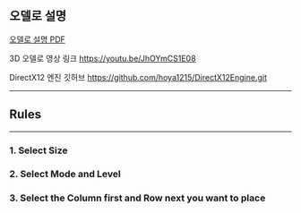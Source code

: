 ## 오델로 설명

[오델로 설명 PDF](https://github.com/user-attachments/files/18266275/4.2D.3D.pdf)

3D 오델로 영상 링크
https://youtu.be/JhOYmCS1E08

DirectX12 엔진 깃허브
https://github.com/hoya1215/DirectX12Engine.git

---

## Rules
---
### 1. Select Size

### 2. Select Mode and Level

### 3. Select the Column first and Row next you want to place

